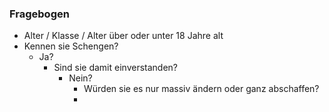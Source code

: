 ### Fragebogen

- Alter / Klasse / Alter über oder unter 18 Jahre alt
- Kennen sie Schengen?
	- Ja?
		- Sind sie damit einverstanden?
			- Nein?
				- Würden sie es nur massiv ändern oder ganz abschaffen?
				- 